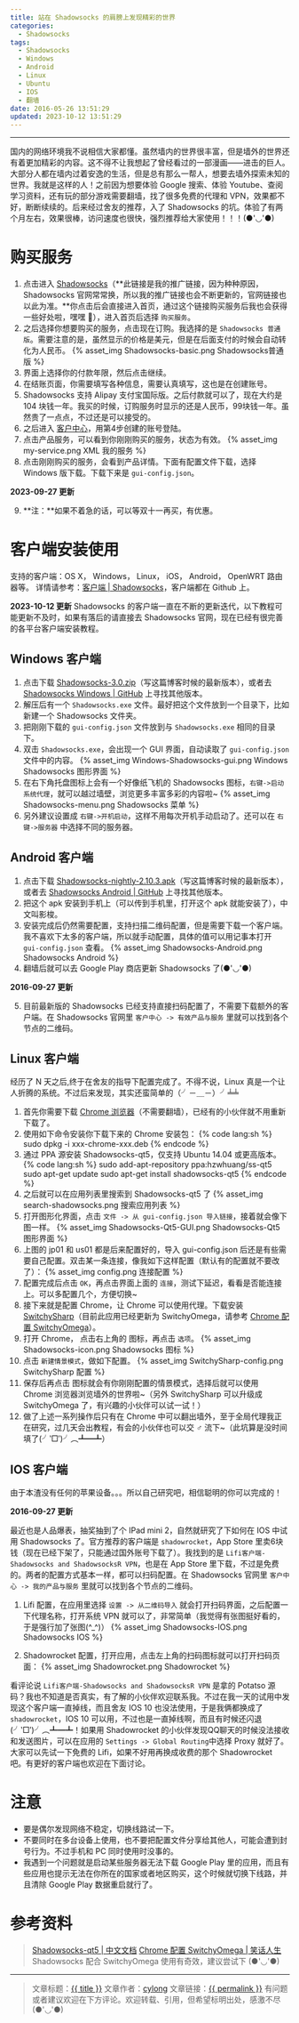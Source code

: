 ```yaml
---
title: 站在 Shadowsocks 的肩膀上发现精彩的世界
categories:
  - Shadowsocks
tags:
  - Shadowsocks
  - Windows
  - Android
  - Linux
  - Ubuntu
  - IOS
  - 翻墙
date: 2016-05-26 13:51:29
updated: 2023-10-12 13:51:29
---
```

---

国内的网络环境我不说相信大家都懂。虽然墙内的世界很丰富，但是墙外的世界还有着更加精彩的内容。这不得不让我想起了曾经看过的一部漫画——进击的巨人。大部分人都在墙内过着安逸的生活，但是总有那么一帮人，想要去墙外探索未知的世界。我就是这样的人！之前因为想要体验 Google 搜索、体验 Youtube、查阅学习资料，还有玩的部分游戏需要翻墙，找了很多免费的代理和 VPN，效果都不好，断断续续的。后来经过舍友的推荐，入了 Shadowsocks 的坑。体验了有两个月左右，效果很棒，访问速度也很快，强烈推荐给大家使用！！！(●'◡'●)

<!-- more -->

# 购买服务

1. 点击进入 [Shadowsocks][1]（**此链接是我的推广链接，因为种种原因，Shadowsocks 官网常常换，所以我的推广链接也会不断更新的，官网链接也以此为准。**你点击后会直接进入首页，通过这个链接购买服务后我也会获得一些好处啦，嘿嘿 🤭），进入首页后选择 `购买服务`。
2. 之后选择你想要购买的服务，点击现在订购。我选择的是 `Shadowsocks 普通版`。需要注意的是，虽然显示的价格是美元，但是在后面支付的时候会自动转化为人民币。
{% asset_img Shadowsocks-basic.png Shadowsocks普通版 %}
3. 界面上选择你的付款年限，然后点击继续。
4. 在结账页面，你需要填写各种信息，需要认真填写，这也是在创建账号。
5. Shadowsocks 支持 Alipay 支付宝国际版。之后付款就可以了，现在大约是 104 块钱一年。我买的时候，订购服务时显示的还是人民币，99块钱一年。虽然贵了一点点，不过还是可以接受的。
6. 之后进入 [客户中心][2]，用第4步创建的账号登陆。
7. 点击产品服务，可以看到你刚刚购买的服务，状态为有效。
{% asset_img my-service.png XML 我的服务 %}
8. 点击刚刚购买的服务，会看到产品详情。下面有配置文件下载，选择 Windows 版下载。下载下来是 `gui-config.json`。

**2023-09-27 更新**

9. **注：**如果不着急的话，可以等双十一再买，有优惠。

# 客户端安装使用

支持的客户端：OS X， Windows， Linux， iOS， Android， OpenWRT 路由器等。
详情请参考：[客户端 | Shadowsocks][3]，客户端都在 Github 上。

**2023-10-12 更新**
Shadowsocks 的客户端一直在不断的更新迭代，以下教程可能更新不及时，如果有落后的请直接去 Shadowsocks 官网，现在已经有很完善的各平台客户端安装教程。

## Windows 客户端

1. 点击下载 [Shadowsocks-3.0.zip][4]（写这篇博客时候的最新版本），或者去 [Shadowsocks Windows | GitHub][5] 上寻找其他版本。
2. 解压后有一个 `Shadowsocks.exe` 文件。最好把这个文件放到一个目录下，比如新建一个 Shadowsocks 文件夹。
3. 把刚刚下载的 `gui-config.json` 文件放到与 `Shadowsocks.exe` 相同的目录下。
4. 双击 `Shadowsocks.exe`，会出现一个 GUI 界面，自动读取了 `gui-config.json` 文件中的内容。
{% asset_img Windows-Shadowsocks-gui.png Windows Shadowsocks 图形界面 %}
5. 在右下角托盘图标上会有一个好像纸飞机的 Shadowsocks 图标，`右键->启动系统代理`，就可以越过墙壁，浏览更多丰富多彩的内容啦~
{% asset_img Shadowsocks-menu.png Shadowsocks 菜单 %}
6. 另外建议设置成 `右键->开机启动`，这样不用每次开机手动启动了。还可以在 `右键->服务器` 中选择不同的服务器。

## Android 客户端

1. 点击下载 [Shadowsocks-nightly-2.10.3.apk][6]（写这篇博客时候的最新版本），或者去 [Shadowsocks Android | GitHub][7] 上寻找其他版本。
2. 把这个 apk 安装到手机上（可以传到手机里，打开这个 apk 就能安装了），中文叫影梭。
3. 安装完成后仍然需要配置，支持扫描二维码配置，但是需要下载一个客户端。我不喜欢下太多的客户端，所以就手动配置，具体的值可以用记事本打开 `gui-config.json` 查看。
{% asset_img Shadowsocks-Android.png Shadowsocks Android %}
4. 翻墙后就可以去 Google Play 商店更新 Shadowsocks 了(●'◡'●)

**2016-09-27 更新**

5. 目前最新版的 Shadowsocks 已经支持直接扫码配置了，不需要下载额外的客户端。在 Shadowsocks 官网里 `客户中心 -> 有效产品与服务` 里就可以找到各个节点的二维码。

## Linux 客户端

经历了 N 天之后,终于在舍友的指导下配置完成了。不得不说，Linux 真是一个让人折腾的系统。不过后来发现，其实还蛮简单的（╯－＿－）╯╧╧

1. 首先你需要下载 [Chrome 浏览器][8]（不需要翻墙），已经有的小伙伴就不用重新下载了。
2. 使用如下命令安装你下载下来的 Chrome 安装包：
{% code lang:sh %}
    sudo dpkg -i xxx-chrome-xxx.deb
{% endcode %}
3. 通过 PPA 源安装 Shadowsocks-qt5，仅支持 Ubuntu 14.04 或更高版本。
{% code lang:sh %}
    sudo add-apt-repository ppa:hzwhuang/ss-qt5
    sudo apt-get update
    sudo apt-get install shadowsocks-qt5
{% endcode %}
4. 之后就可以在应用列表里搜索到 Shadowsocks-qt5 了
{% asset_img search-shadowsocks.png 搜索应用列表 %}
5. 打开图形化界面，点击 `文件 -> 从 gui-config.json 导入链接`，接着就会像下图一样。
{% asset_img Shadowsocks-Qt5-GUI.png Shadowsocks-Qt5 图形界面 %}
6. 上图的 jp01 和 us01 都是后来配置好的，导入 gui-config.json 后还是有些需要自己配置。双击某一条连接，像我如下这样配置（默认有的配置就不要改了）：
{% asset_img config.png 连接配置 %}
7. 配置完成后点击 `OK`，再点击界面上面的 `连接`，测试下延迟，看看是否能连接上。可以多配置几个，方便切换~
8. 接下来就是配置 Chrome，让 Chrome 可以使用代理。下载安装 [SwitchySharp][10]（目前此应用已经更新为 SwitchyOmega，请参考 [Chrome 配置 SwitchyOmega][11]）。
9. 打开 Chrome， 点击右上角的 <span class="fa fa-globe" aria-hidden="true"></span> 图标，再点击 `选项`。
{% asset_img Shadowsocks-icon.png Shadowsocks 图标 %}
10. 点击 `新建情景模式`，做如下配置。
{% asset_img SwitchySharp-config.png SwitchySharp 配置 %}
11. 保存后再点击 <span class="fa fa-globe" aria-hidden="true"></span> 图标就会有你刚刚配置的情景模式，选择后就可以使用 Chrome 浏览器浏览墙外的世界啦~（另外 SwitchySharp 可以升级成 SwitchyOmega 了，有兴趣的小伙伴可以试一试！）
12. 做了上述一系列操作后只有在 Chrome 中可以翻出墙外，至于全局代理我正在研究，过几天会出教程，有会的小伙伴也可以交 ♂ 流下~（此坑算是没时间填了(╯‵□′)╯︵┻━┻）

## IOS 客户端

由于本渣没有任何的苹果设备。。。所以自己研究吧，相信聪明的你可以完成的！

**2016-09-27 更新**

最近也是人品爆表，抽奖抽到了个 IPad mini 2，自然就研究了下如何在 IOS 中试用 Shadowsocks 了。官方推荐的客户端是 `shadowrocket`，App Store 里卖6块钱（现在已经下架了，只能通过国外账号下载了）。我找到的是 `Lifi客户端-Shadowsocks and ShadowsocksR VPN`，也是在 App Store 里下载，不过是免费的。两者的配置方式基本一样，都可以扫码配置。在 Shadowsocks 官网里 `客户中心 -> 我的产品与服务` 里就可以找到各个节点的二维码。

1. Lifi 配置，在应用里选择 `设置 -> 从二维码导入` 就会打开扫码界面，之后配置一下代理名称，打开系统 VPN 就可以了，非常简单（我觉得有张图挺好看的，于是强行加了张图(^_^)）
{% asset_img Shadowsocks-IOS.png Shadowsocks IOS %}

2. Shadowrocket 配置，打开应用，点击左上角的扫码图标就可以打开扫码页面：
{% asset_img Shadowrocket.png Shadowrocket %}

看评论说 `Lifi客户端-Shadowsocks and ShadowsocksR VPN` 是拿的 Potatso 源码？我也不知道是否真实，有了解的小伙伴欢迎联系我。不过在我一天的试用中发现这个客户端一直掉线，而且舍友 IOS 10 也没法使用，于是我俩都换成了 `shadowrocket`，IOS 10 可以用，不过也是一直掉线啊，而且有时候还闪退 (╯‵□′)╯︵┻━┻！如果用 Shadowrocket 的小伙伴发现QQ聊天的时候没法接收和发送图片，可以在应用的 `Settings -> Global Routing`中选择 Proxy 就好了。大家可以先试一下免费的 Lifi，如果不好用再换成收费的那个 Shadowrocket 吧。有更好的客户端也欢迎在下面讨论。

# 注意

* 要是偶尔发现网络不稳定，切换线路试一下。
* 不要同时在多台设备上使用，也不要把配置文件分享给其他人，可能会遭到封号行为。不过手机和 PC 同时使用时没事的。
* 我遇到一个问题就是启动某些服务器无法下载 Google Play 里的应用，而且有些应用也提示无法在你所在的国家或者地区购买，这个时候就切换下线路，并且清除 Google Play 数据重启就行了。

# 参考资料

> [Shadowsocks-qt5 | 中文文档][9]
> [Chrome 配置 SwitchyOmega | 笑话人生][11] Shadowsocks 配合 SwitchyOmega 使用有奇效，建议尝试下 (●'◡'●)

---

> 文章标题：<a href='{{ permalink }}' title='{{ title }}' >{{ title }}</a>
> 文章作者：[cylong](http://www.cylong.com/about/ "cylong")
> 文章链接：<a href='{{ permalink }}' title='{{ title }}' >{{ permalink }}</a>
> 有问题或者建议欢迎在下方评论。欢迎转载、引用，但希望标明出处，感激不尽(●'◡'●)

[1]: https://portal.shadowsocks.au/aff.php?aff=8883 "Shadowsocks"
[2]: https://portal.shadowsocks.au/clientarea.php "客户中心 | Shadowsocks"
[3]: https://github.com/shadowsocks "客户端 | Shadowsocks"
[4]: https://github.com/shadowsocks/shadowsocks-windows/releases/download/3.0/Shadowsocks-3.0.zip "Shadowsocks-3.0.zip"
[5]: https://github.com/shadowsocks/shadowsocks-windows/releases "Shadowsocks Windows | GitHub"
[6]: https://github.com/shadowsocks/shadowsocks-android/releases/download/v2.10.3/shadowsocks-nightly-2.10.3.apk "shadowsocks-nightly-2.10.3.apk"
[7]: https://github.com/shadowsocks/shadowsocks-android/releases "Shadowsocks Android | GitHub"
[8]: http://www.google.cn/chrome/browser/desktop/index.html "Chrome 浏览器"
[9]: https://github.com/shadowsocks/shadowsocks-qt5/wiki "Shadowsocks-qt5 | 中文文档"
[10]: http://switchysharp.com/install.html "SwitchySharp"
[11]: /blog/2017/04/09/chrome-SwitchyOmega/ "Chrome 配置 SwitchyOmega | 笑话人生"
